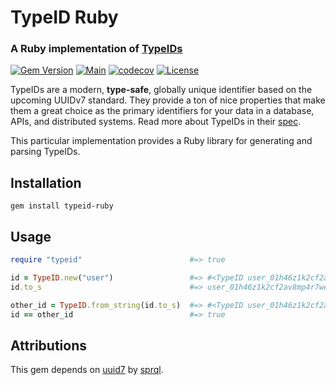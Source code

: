 # TypeID Ruby

### A Ruby implementation of [TypeIDs](https://github.com/jetpack-io/typeid)

[![Gem Version](https://badge.fury.io/rb/typeid.svg)](https://badge.fury.io/rb/typeid)
[![Main](https://github.com/broothie/typeid-ruby/actions/workflows/main.yml/badge.svg)](https://github.com/broothie/typeid-ruby/actions/workflows/main.yml)
[![codecov](https://codecov.io/gh/broothie/typeid-ruby/branch/main/graph/badge.svg?token=9XjyMNIb4z)](https://codecov.io/gh/broothie/typeid-ruby)
[![License](https://img.shields.io/badge/License-Apache_2.0-blue.svg)](https://opensource.org/licenses/Apache-2.0)

TypeIDs are a modern, **type-safe**, globally unique identifier based on the upcoming
UUIDv7 standard. They provide a ton of nice properties that make them a great choice
as the primary identifiers for your data in a database, APIs, and distributed systems.
Read more about TypeIDs in their [spec](https://github.com/jetpack-io/typeid).

This particular implementation provides a Ruby library for generating and parsing TypeIDs.

## Installation

```shell
gem install typeid-ruby
```

## Usage

```ruby
require "typeid"                        #=> true

id = TypeID.new("user")                 #=> #<TypeID user_01h46z1k2cf2av8mp4r7we4697>
id.to_s                                 #=> user_01h46z1k2cf2av8mp4r7we4697

other_id = TypeID.from_string(id.to_s)  #=> #<TypeID user_01h46z1k2cf2av8mp4r7we4697>
id == other_id                          #=> true
```

## Attributions

This gem depends on [uuid7](https://github.com/sprql/uuid7-ruby) by [sprql](https://github.com/sprql).
